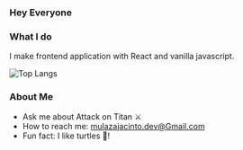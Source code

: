 ### Hey Everyone


### What I do

I make frontend application with React and vanilla javascript.

![Top Langs](https://github-readme-stats.vercel.app/api/top-langs/?username=mulaza&theme=buefy&layout=compact)

### About Me
- Ask me about Attack on Titan ⚔️
- How to reach me: mulazajacinto.dev@Gmail.com
- Fun fact: I like turtles 🐢!

